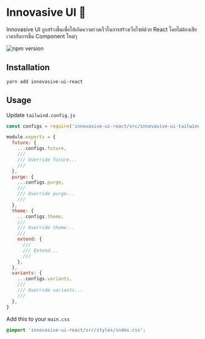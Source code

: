 # Innovasive UI 🎨

Innovasive UI ถูกสร้างขึ้นเพื่อให้เกิดความรวดเร็วในการสร้างเว็บไซต์ด้วย React โดยไม่ต้องเสียเวลากับการขึ้น Component ใหม่ๆ

![npm version](https://img.shields.io/npm/v/innovasive-ui-react?style=for-the-badge)

## Installation

```
yarn add innovasive-ui-react
```

## Usage

Update `tailwind.config.js`

```js
const configs = require('innovasive-ui-react/src/innovasive-ui-tailwind.config')

module.exports = {
  future: {
    ...configs.future,
    ///
    /// Override future...
    ///
  },
  purge: {
    ...configs.purge,
    ///
    /// Override purge...
    ///
  },
  theme: {
    ...configs.theme,
    ///
    /// Override theme...
    ///
    extend: {
      ///
      /// Extend...
      ///
    },
  },
  variants: {
    ...configs.variants,
    ///
    /// Override variants...
    ///
  },
}
```

Add this to your `main.css`

```css
@import 'innovasive-ui-react/src/styles/index.css';
```
